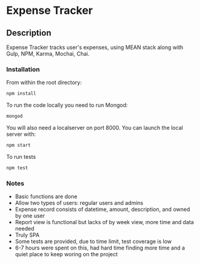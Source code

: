 # Expense Tracker

## Description
Expense Tracker tracks user's expenses, using MEAN stack along with Gulp, NPM, Karma, Mochai, Chai.

### Installation

From within the root directory:

```sh
npm install
```

To run the code locally you need to run Mongod:

 ```sh
mongod
```

You will also need a localserver on port 8000. You can launch the local server with:

```sh
npm start
```

To run tests

```sh
npm test
```

### Notes
- Basic functions are done
- Allow two types of users: regular users and admins
- Expense record consists of datetime, amount, description, and owned by one user
- Report view is functional but lacks of by week view, more time and data needed
- Truly SPA
- Some tests are provided, due to time limit, test coverage is low
- 6-7 hours were spent on this, had hard time finding more time and a quiet place to keep woring on the project
